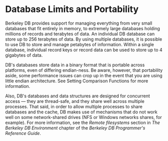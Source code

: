 # Database Limits and Portability
Berkeley DB provides support for managing everything from very small databases that fit entirely in memory, to extremely large databases holding millions of records and terabytes of data. An individual DB database can store up to 256 terabytes of data. By using multiple databases, it is possible to use DB to store and manage petabytes of information. Within a single database, individual record keys or record data can be used to store up to 4 gigabytes of data. 

DB's databases store data in a binary format that is portable across platforms, even of differing endian-ness. Be aware, however, that portability aside, some performance issues can crop up in the event that you are using little endian architecture. See Setting Comparison Functions for more information. 

Also, DB's databases and data structures are designed for concurrent access — they are thread-safe, and they share well across multiple processes. That said, in order to allow multiple processes to share databases and the cache, DB makes use of mechanisms that do not work well on some network-shared drives (NFS or Windows networks shares, for example). For more information, see the _Remote filesystems_ section in _The Berkeley DB Environment_ chapter of the _Berkeley DB Programmer's Reference Guide_. 